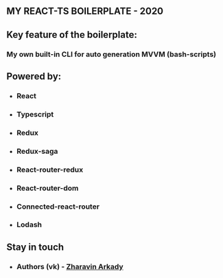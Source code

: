 ## MY REACT-TS BOILERPLATE - 2020

## Key feature of the boilerplate:
### My own built-in CLI for auto generation MVVM (bash-scripts)

## Powered by:

- ### React
- ### Typescript
- ### Redux
- ### Redux-saga
- ### React-router-redux
- ### React-router-dom
- ### Connected-react-router
- ### Lodash

## Stay in touch

- ### Authors (vk) - [Zharavin Arkady](https://vk.com/a.zharavin)